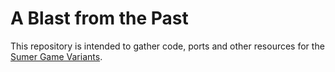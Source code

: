 # A Blast from the Past

This repository is intended to gather code, ports and other resources for the [Sumer Game Variants](https://www.mobygames.com/group/9512/the-sumer-game-variants/).

